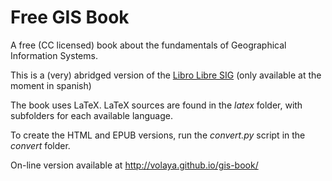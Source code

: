 Free GIS Book
================

A free (CC licensed) book about the fundamentals of Geographical Information Systems.

This is a (very) abridged version of the [Libro Libre SIG](https://github.com/volaya/libro-sig) (only available at the moment in spanish)

The book uses LaTeX. LaTeX sources are found in the *latex* folder, with subfolders for each available language.

To create the HTML and EPUB versions, run the *convert.py* script in the *convert* folder.

On-line version available at http://volaya.github.io/gis-book/

